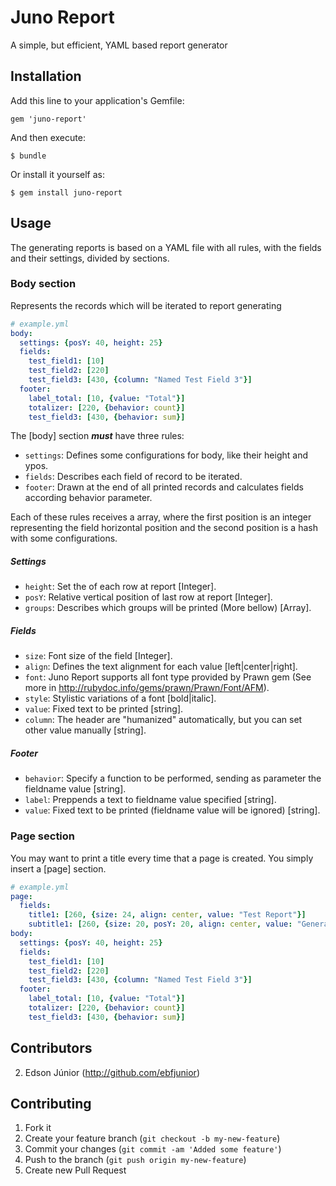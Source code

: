 # Juno Report

A simple, but efficient, YAML based report generator

## Installation

Add this line to your application's Gemfile:

    gem 'juno-report'

And then execute:

    $ bundle

Or install it yourself as:

    $ gem install juno-report

## Usage

The generating reports is based on a YAML file with all rules, with the fields and their settings, divided by sections.

### Body section

Represents the records which will be iterated to report generating

```yaml
# example.yml
body:
  settings: {posY: 40, height: 25}
  fields:
    test_field1: [10]
    test_field2: [220]
    test_field3: [430, {column: "Named Test Field 3"}]
  footer:
    label_total: [10, {value: "Total"}]
    totalizer: [220, {behavior: count}]
    test_field3: [430, {behavior: sum}]
```
The [body] section ***must*** have three rules:

* `settings`: Defines some configurations for body, like their height and ypos.
* `fields`: Describes each field of record to be iterated.
* `footer`: Drawn at the end of all printed records and calculates fields according behavior parameter.

Each of these rules receives a array, where the first position is an integer representing the field horizontal position and
the second position is a hash with some configurations.


##### Settings

* `height`: Set the of each row at report [Integer].
* `posY`: Relative vertical position of last row at report [Integer].
* `groups`: Describes which groups will be printed (More bellow) [Array].

##### Fields

* `size`: Font size of the field [Integer].
* `align`: Defines the text alignment for each value [left|center|right].
* `font`: Juno Report supports all font type provided by Prawn gem (See more in http://rubydoc.info/gems/prawn/Prawn/Font/AFM).
* `style`:  Stylistic variations of a font [bold|italic].
* `value`: Fixed text to be printed [string].
* `column`: The header are "humanized" automatically, but you can set other value manually [string].

##### Footer

* `behavior`: Specify a function to be performed, sending as parameter the fieldname value [string].
* `label`: Preppends a text to fieldname value specified [string].
* `value`: Fixed text to be printed (fieldname value will be ignored) [string].

### Page section

You may want to print a title every time that a page is created. You simply insert a [page] section. 

```yaml
# example.yml
page:
  fields:
    title1: [260, {size: 24, align: center, value: "Test Report"}]
    subtitle1: [260, {size: 20, posY: 20, align: center, value: "Generated by Juno Report"}]
body:
  settings: {posY: 40, height: 25}
  fields:
    test_field1: [10]
    test_field2: [220]
    test_field3: [430, {column: "Named Test Field 3"}]
  footer:
    label_total: [10, {value: "Total"}]
    totalizer: [220, {behavior: count}]
    test_field3: [430, {behavior: sum}]
```


## Contributors

2. Edson Júnior (http://github.com/ebfjunior)

## Contributing

1. Fork it
2. Create your feature branch (`git checkout -b my-new-feature`)
3. Commit your changes (`git commit -am 'Added some feature'`)
4. Push to the branch (`git push origin my-new-feature`)
5. Create new Pull Request

